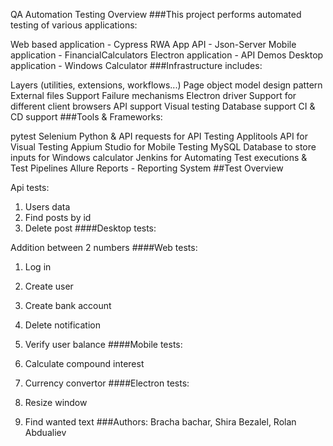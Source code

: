QA Automation Testing
Overview
###This project performs automated testing of various applications:

Web based application - Cypress RWA App
API - Json-Server
Mobile application - FinancialCalculators
Electron application - API Demos
Desktop application - Windows Calculator
###Infrastructure includes:

Layers (utilities, extensions, workflows...)
Page object model design pattern
External files Support
Failure mechanisms
Electron driver
Support for different client browsers
API support
Visual testing
Database support
CI & CD support
###Tools & Frameworks:

pytest
Selenium Python & API
requests for API Testing
Applitools API for Visual Testing
Appium Studio for Mobile Testing
MySQL Database to store inputs for Windows calculator
Jenkins for Automating Test executions & Test Pipelines
Allure Reports - Reporting System
##Test Overview

Api tests:
1. Users data
2. Find posts by id
3. Delete post
####Desktop tests:

Addition between 2 numbers
####Web tests:

1. Log in
2. Create user
3. Create bank account
4. Delete notification
5. Verify user balance
####Mobile tests:

1. Calculate compound interest
2. Currency convertor
####Electron tests:

1. Resize window
2. Find wanted text
###Authors: Bracha bachar, Shira Bezalel, Rolan Abdualiev